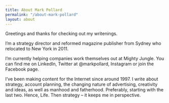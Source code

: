 ```yaml
---
title: About Mark Pollard
permalink: "/about-mark-pollard"
layout: about
---
```


Greetings and thanks for checking out my writenings.

I’m a strategy director and reformed magazine publisher from Sydney who relocated to New York in 2011.

I’m currently helping companies work themselves out at Mighty Jungle.
You can find me on LinkedIn, Twitter at @markpollard, Instagram or join the Facebook page.

I’ve been making content for the Internet since around 1997. I write about strategy, account planning, the changing nature of advertising, creativity and ideas, as well as manhood and fatherhood. Preferably, starting with the last two. Hence, Life. Then strategy – it keeps me in perspective.


